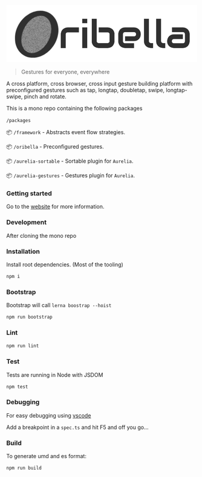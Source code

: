 ![oribella](./website/static/img/oa.svg)

> Gestures for everyone, everywhere

A cross platform, cross browser, cross input gesture building platform with preconfigured gestures such as tap, longtap, doubletap, swipe, longtap-swipe, pinch and rotate.

This is a mono repo containing the following packages

`/packages`

  📦 `/framework` - Abstracts event flow strategies.

  📦 `/oribella` - Preconfigured gestures.

  📦 `/aurelia-sortable` - Sortable plugin for `Aurelia`.

  📦 `/aurelia-gestures` - Gestures plugin for `Aurelia`.

### Getting started

Go to the [website](https://oribella.github.io/oribella/) for more information.

### Development

After cloning the mono repo

### Installation

Install root dependencies. (Most of the tooling)
```sh
npm i
```

### Bootstrap

Bootstrap will call `lerna boostrap --hoist`

```sh
npm run bootstrap
```

### Lint

```sh
npm run lint
```

### Test

Tests are running in Node with JSDOM

```sh
npm test
```

### Debugging

For easy debugging using [vscode](https://code.visualstudio.com/download)

Add a breakpoint in a `spec.ts` and hit F5 and off you go...

### Build

To generate umd and es format:

```sh
npm run build
```
